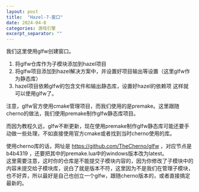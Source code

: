 ```yaml
---
layout: post
title:  "Hazel-7-窗口"
date: 2024-04-8
categories: 游戏引擎
excerpt_separator: ""
---
```



我们这里使用glfw创建窗口。  
1. 将glfw仓库作为子模块添加到hazel项目
2. 将glfw项目添加到hazel解决方案中，并设置好项目输出等设置（这里glfw作为静态库）
3. hazel项目依赖glfw的包含文件和输出静态库，设置好hazel的依赖项
这样就可以使用glfw了。

注意，glfw官方使用cmake管理项目，而我们使用的是premake。这里跟随cherno的做法，我们使用premake制作glfw静态库项目。  

而因为教程久远，glfw不断更新，现在使用premake制作glfw静态库可能还要手动做一些处理，不如直接使用官方cmake或者找到当时cherno使用的库。  

使用cherno库的话，网址是 https://github.com/TheCherno/glfw ，对应节点是 b4b4319 ，还要把其中的premake.lua中的windows版本改为latest。    
这里需要注意，这时你的仓库是不能提交子模块内容的，因为你修改了子模块中的内容未提交给子模块库，说白了就是版本不符，这里因为不是我们在管理子模块，也不好弄，所以最好是自己也创立一个glfw，跟随cherno版本的，或者直接搞定最新的。


